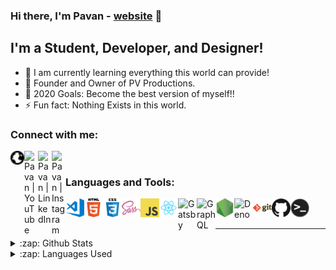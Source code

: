 ### Hi there, I'm Pavan - [website] 👋

## I'm a Student, Developer, and Designer!

- 🔭 I am currently learning everything this world can provide!
- 🌱 Founder and Owner of PV Productions.
- 🥅 2020 Goals: Become the best version of myself!!
- ⚡ Fun fact: Nothing Exists in this world.

### Connect with me:

[<img align="left" alt="Pavan.com" width="22px" src="https://raw.githubusercontent.com/iconic/open-iconic/master/svg/globe.svg" />][website]
[<img align="left" alt="Pavan | YouTube" width="22px" src="https://cdn.jsdelivr.net/npm/simple-icons@v3/icons/youtube.svg" />][youtube]
[<img align="left" alt="Pavan | LinkedIn" width="22px" src="https://cdn.jsdelivr.net/npm/simple-icons@v3/icons/linkedin.svg" />][linkedin]
[<img align="left" alt="Pavan | Instagram" width="22px" src="https://cdn.jsdelivr.net/npm/simple-icons@v3/icons/instagram.svg" />][instagram]

<br />

### Languages and Tools:

<img align="left" alt="Visual Studio Code" width="30px" src="https://raw.githubusercontent.com/github/explore/80688e429a7d4ef2fca1e82350fe8e3517d3494d/topics/visual-studio-code/visual-studio-code.png" />
<img align="left" alt="HTML5" width="30px" src="https://raw.githubusercontent.com/github/explore/80688e429a7d4ef2fca1e82350fe8e3517d3494d/topics/html/html.png" />
<img align="left" alt="CSS3" width="30px" src="https://raw.githubusercontent.com/github/explore/80688e429a7d4ef2fca1e82350fe8e3517d3494d/topics/css/css.png" />
<img align="left" alt="Sass" width="30px" src="https://raw.githubusercontent.com/github/explore/80688e429a7d4ef2fca1e82350fe8e3517d3494d/topics/sass/sass.png" />
<img align="left" alt="JavaScript" width="30px" src="https://raw.githubusercontent.com/github/explore/80688e429a7d4ef2fca1e82350fe8e3517d3494d/topics/javascript/javascript.png" />
<img align="left" alt="React" width="30px" src="https://raw.githubusercontent.com/github/explore/80688e429a7d4ef2fca1e82350fe8e3517d3494d/topics/react/react.png" />
<img align="left" alt="Gatsby" width="30px" src="https://obscureproblemsandgotchas.com/wp-content/uploads/2018/06/bootstrap-stack-e1530246058846.png" />
<img align="left" alt="GraphQL" width="30px" src="https://xebialabs.com/wp-content/uploads/files/tool-chest/mongodb.jpg" />
<img align="left" alt="Node.js" width="30px" src="https://raw.githubusercontent.com/github/explore/80688e429a7d4ef2fca1e82350fe8e3517d3494d/topics/nodejs/nodejs.png" />
<img align="left" alt="Deno" width="30px" src="https://www.sohamkamani.com/static/65137ed3c844d05124dcfdab28263c21/6b427/express-routing-logo.png" />
<img align="left" alt="Git" width="30px" src="https://raw.githubusercontent.com/github/explore/80688e429a7d4ef2fca1e82350fe8e3517d3494d/topics/git/git.png" />
<img align="left" alt="GitHub" width="30px" src="https://raw.githubusercontent.com/github/explore/78df643247d429f6cc873026c0622819ad797942/topics/github/github.png" />
<img align="left" alt="Terminal" width="30px" src="https://raw.githubusercontent.com/github/explore/80688e429a7d4ef2fca1e82350fe8e3517d3494d/topics/terminal/terminal.png" />



<br />
<br />


---
<details>
  <summary>:zap: Github Stats</summary>
  
  

  <img align="left" alt="Pavan's Github Stats" src="https://github-readme-stats.codestackr.vercel.app/api?username=PavanS27&show_icons=true&theme=dracula" />

</details>
<details>
  <summary>:zap: Languages Used</summary>
<img src ="https://github-readme-stats.vercel.app/api/top-langs/?username=PavanS27&theme=dark&hide_langs_below%20=%201" />
</details>

[website]: https://pavans27.github.io/PortfolioV3/
[youtube]: https://youtube.com/
[instagram]: https://www.instagram.com/_i_pavan_i_/
[linkedin]: https://www.linkedin.com/in/pavan-srikanth-ab52491b1/

